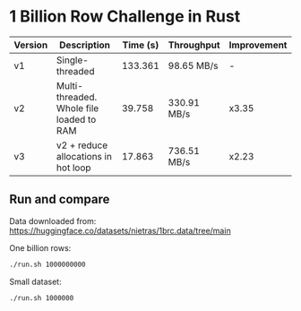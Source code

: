 # 1 Billion Row Challenge in Rust

| Version | Description                              | Time (s) | Throughput  | Improvement |
| ------- | ---------------------------------------- | -------- | ----------- | ----------- |
| v1      | Single-threaded                          | 133.361  | 98.65 MB/s  | -           |
| v2      | Multi-threaded. Whole file loaded to RAM | 39.758   | 330.91 MB/s | x3.35       |
| v3      | v2 + reduce allocations in hot loop      | 17.863   | 736.51 MB/s | x2.23       |

## Run and compare

Data downloaded from: https://huggingface.co/datasets/nietras/1brc.data/tree/main

One billion rows:

```sh
./run.sh 1000000000
```

Small dataset:

```sh
./run.sh 1000000
```
